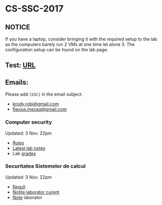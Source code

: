 # CS-SSC-2017


## NOTICE

If you have a laptop, consider bringing it with the required setup to the lab as the computers barely run 2 VMs at one time let alone 3.
The configuration setup can be found on the lab page.

## Test: [URL](https://goo.gl/forms/RaofdPYFLOCJG0Vl1)

## Emails:
Please add `[SSC]` in the email subject.
 * krody.robi@gmail.com
 * flavius.mecea@gmail.com

### Computer security 
Updated: 3 Nov. 22pm

- [Rules](./Rules.md)
- [Latest lab notes](./materials/week-07.md) 
- Lab [grades](https://docs.google.com/spreadsheets/d/1QIXVsl0xkdBPtROjmkI7Fu-8IuidCkD3Ni_2N5Vr_us/edit?usp=sharing)

### Securitatea Sistemelor de calcul
Updated: 3 Nov. 22pm

- [Reguli](./Reguli.md)
- [Notite laborator curent](./materials/week-07.md)
- [Note](https://docs.google.com/spreadsheets/d/1QIXVsl0xkdBPtROjmkI7Fu-8IuidCkD3Ni_2N5Vr_us/edit?usp=sharing) laborator
